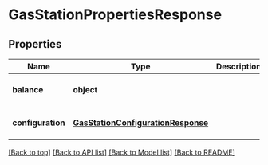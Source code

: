 # GasStationPropertiesResponse

## Properties

|Name | Type | Description | Notes|
|------------ | ------------- | ------------- | -------------|
|**balance** | **object** |  | [optional] [default to undefined]|
|**configuration** | [**GasStationConfigurationResponse**](GasStationConfigurationResponse.md) |  | [optional] [default to undefined]|




[[Back to top]](#) [[Back to API list]](../../README.md#documentation-for-api-endpoints) [[Back to Model list]](../../README.md#documentation-for-models) [[Back to README]](../../README.md)

